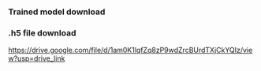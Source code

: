 ### Trained model download
### .h5 file download
https://drive.google.com/file/d/1am0K1lqfZq8zP9wdZrcBUrdTXjCkYQIz/view?usp=drive_link
